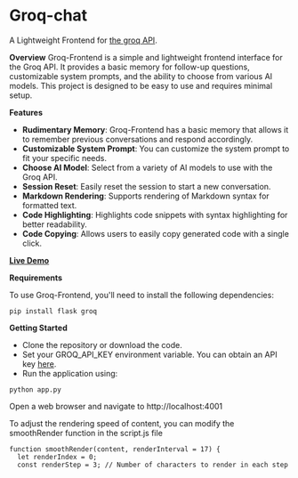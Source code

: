 # Groq-chat
A Lightweight Frontend for [the groq API](https://console.groq.com/docs/quickstart).

**Overview**
Groq-Frontend is a simple and lightweight frontend interface for the Groq API. It provides a basic memory for follow-up questions, customizable system prompts, and the ability to choose from various AI models. This project is designed to be easy to use and requires minimal setup.

**Features**
- **Rudimentary Memory**: Groq-Frontend has a basic memory that allows it to remember previous conversations and respond accordingly.
- **Customizable System Prompt**: You can customize the system prompt to fit your specific needs.
- **Choose AI Model**: Select from a variety of AI models to use with the Groq API.
- **Session Reset**: Easily reset the session to start a new conversation.
- **Markdown Rendering**: Supports rendering of Markdown syntax for formatted text.
- **Code Highlighting**: Highlights code snippets with syntax highlighting for better readability.
- **Code Copying**: Allows users to easily copy generated code with a single click.

[**Live Demo**](https://jumari.onrender.com/)

**Requirements** 

To use Groq-Frontend, you'll need to install the following dependencies:
```
pip install flask groq
```

**Getting Started**
- Clone the repository or download the code.
- Set your GROQ_API_KEY environment variable. You can obtain an API key [here](https://console.groq.com/keys).
- Run the application using:
```
python app.py
```
Open a web browser and navigate to http://localhost:4001

To adjust the rendering speed of content, you can modify the smoothRender function in the script.js file
```
function smoothRender(content, renderInterval = 17) {
  let renderIndex = 0;
  const renderStep = 3; // Number of characters to render in each step
```
